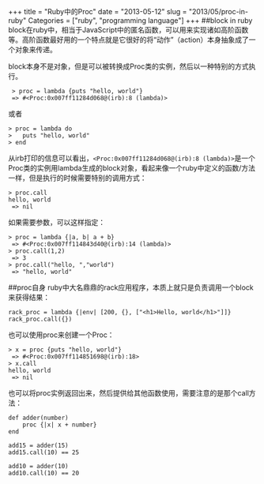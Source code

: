 +++
title = "Ruby中的Proc"
date = "2013-05-12"
slug = "2013/05/proc-in-ruby"
Categories = ["ruby", "programming language"]
+++
##block in ruby
block在ruby中，相当于JavaScript中的匿名函数，可以用来实现诸如高阶函数等。高阶函数最好用的一个特点就是它很好的将“动作”（action）本身抽象成了一个对象来传递。

block本身不是对象，但是可以被转换成Proc类的实例，然后以一种特别的方式执行。

```
 > proc = lambda {puts "hello, world"}
 => #<Proc:0x007ff11284d068@(irb):8 (lambda)> 
```

或者

```
> proc = lambda do
> 	puts "hello, world"
> end
```

从irb打印的信息可以看出，`<Proc:0x007ff11284d068@(irb):8 (lambda)>`是一个Proc类的实例用lambda生成的block对象，看起来像一个ruby中定义的函数/方法一样，但是执行的时候需要特别的调用方式：

```
> proc.call
hello, world
 => nil
```

如果需要参数，可以这样指定：

```
> proc = lambda {|a, b| a + b}
 => #<Proc:0x007ff114843d40@(irb):14 (lambda)> 
> proc.call(1,2)
 => 3 
> proc.call("hello, ","world")
 => "hello, world" 
```

##proc自身
ruby中大名鼎鼎的rack应用程序，本质上就只是负责调用一个block来获得结果：

```
rack_proc = lambda {|env| [200, {}, ["<h1>Hello, world</h1>"]]}
rack_proc.call({})
```

也可以使用proc来创建一个Proc：

```
> x = proc {puts "hello, world"}
 => #<Proc:0x007ff114851698@(irb):18> 
> x.call
hello, world
 => nil 
```

也可以将proc实例返回出来，然后提供给其他函数使用，需要注意的是那个call方法：

```
def adder(number)
	proc {|x| x + number}
end

add15 = adder(15)
add15.call(10) == 25

add10 = adder(10)
add10.call(10) == 20
```
